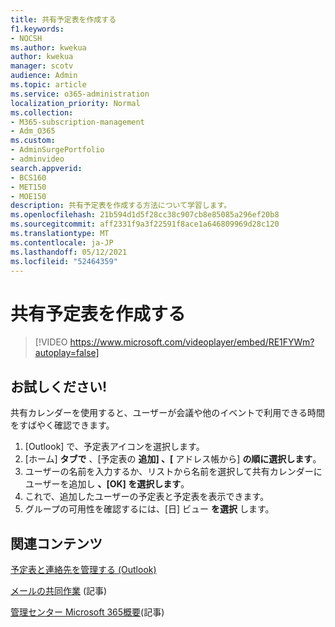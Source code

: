```yaml
---
title: 共有予定表を作成する
f1.keywords:
- NOCSH
ms.author: kwekua
author: kwekua
manager: scotv
audience: Admin
ms.topic: article
ms.service: o365-administration
localization_priority: Normal
ms.collection:
- M365-subscription-management
- Adm_O365
ms.custom:
- AdminSurgePortfolio
- adminvideo
search.appverid:
- BCS160
- MET150
- MOE150
description: 共有予定表を作成する方法について学習します。
ms.openlocfilehash: 21b594d1d5f28cc38c907cb8e85085a296ef20b8
ms.sourcegitcommit: aff2331f9a3f22591f8ace1a646809969d28c120
ms.translationtype: MT
ms.contentlocale: ja-JP
ms.lasthandoff: 05/12/2021
ms.locfileid: "52464359"
---
```

# <a name="create-a-shared-calendar"></a>共有予定表を作成する

> [!VIDEO https://www.microsoft.com/videoplayer/embed/RE1FYWm?autoplay=false]

## <a name="try-it"></a>お試しください!

共有カレンダーを使用すると、ユーザーが会議や他のイベントで利用できる時間をすばやく確認できます。

1. [Outlook] で、予定表アイコンを選択します。
1. [ホーム] **タブで** 、[予定表の **追加] 、[** アドレス帳から] **の順に選択します**。
1. ユーザーの名前を入力するか、リストから名前を選択して共有カレンダーにユーザーを追加し **、[OK] を選択します**。
1. これで、追加したユーザーの予定表と予定表を表示できます。
1. グループの可用性を確認するには、[日] ビュー **を選択** します。

## <a name="related-content"></a>関連コンテンツ

[予定表と連絡先を管理する (Outlook)](https://support.microsoft.com/office/manage-your-calendar-and-contacts-in-outlook-631a182a-21e0-4e41-8fa2-0d83e55da02d)

[メールの共同作業](../admin/email/email-collaboration.md) (記事)

[管理センター Microsoft 365概要](admin-center-overview.md)(記事)